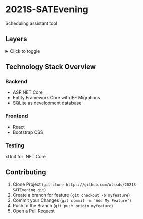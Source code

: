 # 2021S-SATEvening
Scheduling assistant tool

## Layers
<details>
<summary>Click to toggle</summary>
  <b>Web Layer</b>
  <br/>
  <b>Business Logic Layer (BLL)</b>
  <br/>
  Should hold the bulk of business logic that drives the application’s capabilities.
  <br/>
  <b>Data Access Layer (DAL)</b>
  <br/>
  Responsible for interacting with database and performing CRUD operations.
</details>

## Technology Stack Overview
### Backend
* ASP.NET Core
* Entity Framework Core with EF Migrations
* SQLite as development database
### Frontend
* React
* Bootstrap CSS
### Testing
xUnit for .NET Core


## Contributing
1. Clone Project (`git clone https://github.com/utssds/2021S-SATEvening.git`)
2. Create a branch for feature (`git checkout -b myfeature`)
3. Commit your Changes (`git commit -m 'Add My Feature'`)
4. Push to the Branch (`git push origin myfeature`)
5. Open a Pull Request
